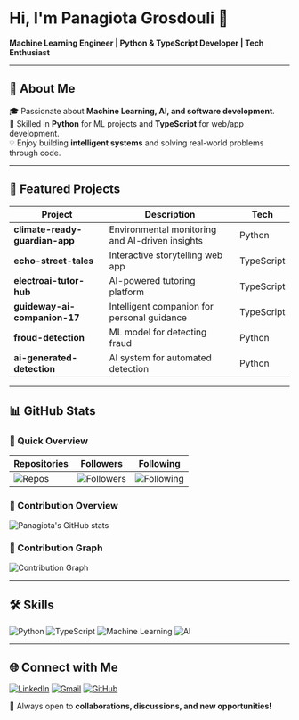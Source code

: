 # Hi, I'm Panagiota Grosdouli 👋

**Machine Learning Engineer | Python & TypeScript Developer | Tech Enthusiast**

---

## 🧠 About Me
🎓 Passionate about **Machine Learning, AI, and software development**.  
🐍 Skilled in **Python** for ML projects and **TypeScript** for web/app development.  
💡 Enjoy building **intelligent systems** and solving real-world problems through code.  

---

## 🚀 Featured Projects
| Project | Description | Tech |
|---------|-------------|------|
| **climate-ready-guardian-app** | Environmental monitoring and AI-driven insights | Python |
| **echo-street-tales** | Interactive storytelling web app | TypeScript |
| **electroai-tutor-hub** | AI-powered tutoring platform | TypeScript |
| **guideway-ai-companion-17** | Intelligent companion for personal guidance | TypeScript |
| **froud-detection** | ML model for detecting fraud | Python |
| **ai-generated-detection** | AI system for automated detection | Python |

---

## 📊 GitHub Stats

### 🔹 Quick Overview
| Repositories | Followers | Following |
|--------------|-----------|-----------|
| ![Repos](https://img.shields.io/badge/Repositories-6-blue?style=for-the-badge&logo=github&logoColor=white) | ![Followers](https://img.shields.io/badge/Followers-3-green?style=for-the-badge&logo=github&logoColor=white) | ![Following](https://img.shields.io/badge/Following-25-orange?style=for-the-badge&logo=github&logoColor=white) |

### 🔹 Contribution Overview
![Panagiota's GitHub stats](https://github-readme-stats.vercel.app/api?username=panagiotagrosdouli&show_icons=true&theme=tokyonight)

### 🔹 Contribution Graph
![Contribution Graph](https://activity-graph.herokuapp.com/graph?username=panagiotagrosdouli&theme=react-dark&hide_border=true)

---

## 🛠️ Skills
![Python](https://img.shields.io/badge/Python-80%25-brightgreen?style=for-the-badge&logo=python&logoColor=white)
![TypeScript](https://img.shields.io/badge/TypeScript-70%25-blue?style=for-the-badge&logo=typescript&logoColor=white)
![Machine Learning](https://img.shields.io/badge/Machine_Learning-75%25-orange?style=for-the-badge)
![AI](https://img.shields.io/badge/AI-70%25-red?style=for-the-badge)

---

## 🌐 Connect with Me
[![LinkedIn](https://img.shields.io/badge/LinkedIn-0A66C2?style=for-the-badge&logo=linkedin&logoColor=white)](https://www.linkedin.com/in/panagiota-grosdouli)
[![Gmail](https://img.shields.io/badge/Email-D14836?style=for-the-badge&logo=gmail&logoColor=white)](mailto:panagiotagrosdouli@gmail.com)
[![GitHub](https://img.shields.io/badge/GitHub-181717?style=for-the-badge&logo=github)](https://github.com/panagiotagrosdouli)

💬 Always open to **collaborations, discussions, and new opportunities!**

